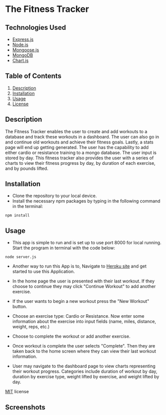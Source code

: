 # The Fitness Tracker



 

## Technologies Used

* [Express.js](https://expressjs.com/)
* [Node.js](https://nodejs.org/en/)
* [Mongoose.js](https://mongoosejs.com/)
* [MongoDB](https://www.mongodb.com/)
* [Chart.js](https://www.chartjs.org/)


## Table of Contents

1. [Description](#Description)
2. [Installation](#Installation)
3. [Usage](#Usage)
4. [License](#License)


## Description

The Fitness Tracker enables the user to create and add workouts to a database and track these workouts in a dashboard. The user can also go in and continue old workouts and achieve their fitness goals. Lastly, a stats page will end up getting generated.
The user has the capability to add either cardio or resistance training to a mongo database. The user input is stored by day. This fitness tracker also provides the user with a series of charts to view their fitness progress by day, by duration of each exercise, and by pounds lifted.


## Installation

* Clone the repository to your local device.
* Install the necessary npm packages by typing in the following command in the terminal:

```
npm install
```

## Usage

* This app is simple to run and is set up to use port 8000 for local running. Start the program in terminal with the code below:

```
node server.js 
```

* Another way to run this App is to, Navigate to [Heroku site](https://lakis006.github.io/fitness-tracker/) and get started to use this Application.

* In the home page the user is presented with their last workout. If they choose to continue they may click "Continue Workout" to add another exercise.
* If the user wants to begin a new workout press the "New Workout" button.
* Choose an exercise type: Cardio or Resistance. Now enter some information about the exercise into input fields (name, miles, distance, weight, reps, etc.)
* Choose to complete the workout or add another exercise.
* Once workout is complete the user selects "Complete". Then they are taken back to the home screen where they can view their last workout information.
* User may navigate to the dashboard page to view charts representing their workout progress. Categories include duration of workout by day, duration by exercise type, weight lifted by exercise, and weight lifted by day.


[MIT](public/assets/license.txt) license

## Screenshots

<!-- ![](public/assets/images/image1.png)
![](public/assets/images/image2.png) -->

